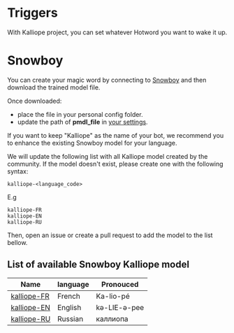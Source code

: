 # Triggers

With Kalliope project, you can set whatever Hotword you want to wake it up. 


# Snowboy

You can create your magic word by connecting to [Snowboy](https://snowboy.kitt.ai/) and then download the trained model file.

Once downloaded:
- place the file in your personal config folder.
- update the path of **pmdl_file** in [your settings](settings.md).

If you want to keep "Kalliope" as the name of your bot, we recommend you to enhance the existing Snowboy model for your language.

We will update the following list with all Kalliope model created by the community. If the model doesn't exist, please create one with the following syntax:
```
kalliope-<language_code>
```

E.g
```
kalliope-FR
kalliope-EN
kalliope-RU
```
Then, open an issue or create a pull request to add the model to the list bellow.

## List of available Snowboy Kalliope model

| Name                                                | language | Pronouced     |
|-----------------------------------------------------|----------|---------------|
| [kalliope-FR](https://snowboy.kitt.ai/hotword/1363) | French   | Ka-lio-pé     |
| [kalliope-EN](https://snowboy.kitt.ai/hotword/2540) | English  | kə-LIE-ə-pee  |
| [kalliope-RU](https://snowboy.kitt.ai/hotword/2964) | Russian  | каллиопа      |

